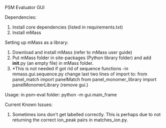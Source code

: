 PSM Evaluator GUI

Dependencies:
1. Install core dependencies (listed in requirements.txt)
2. Install mMass

Setting up mMass as a library:

1. Download and install mMass (refer to mMass user guide)
2. Put mMass folder in site-packages (Python library folder) and add __init__.py (an empty file) in mMass folder.
3. *This is not needed if got rid of sequence functions
-in mmass.gui.sequence.py change last two lines of import to:
	 from panel_match import panelMatch
	 from panel_monomer_library import panelMonomerLibrary
 (remove gui.)

Usage:
in psm-eval folder: python -m gui.main_frame

Current Known Issues:
1. Sometimes ions don't get labelled correctly. This is perhaps due to not returning the correct ion_peak pairs in matches_ion.py.